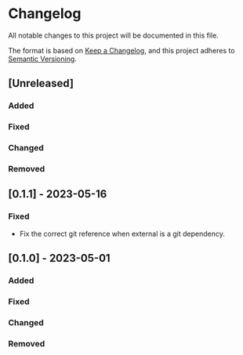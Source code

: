 # Changelog

All notable changes to this project will be documented in this file.

The format is based on [Keep a Changelog](https://keepachangelog.com/en/1.0.0/),
and this project adheres to [Semantic Versioning](https://semver.org/spec/v2.0.0.html).

## [Unreleased]

### Added

### Fixed

### Changed

### Removed

## [0.1.1] - 2023-05-16

### Fixed

* Fix the correct git reference when external is a git dependency.

## [0.1.0] - 2023-05-01

### Added

### Fixed

### Changed

### Removed
